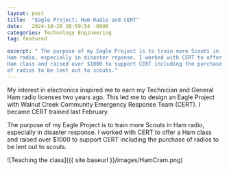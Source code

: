 ```yaml
---
layout: post
title:  "Eagle Project: Ham Radio and CERT"
date:   2024-10-28 20:59:54 -0800
categories: Technology Engineering
tag: featured

excerpt: " The purpose of my Eagle Project is to train more Scouts in
Ham radio, especially in disaster reponse. I worked with CERT to offer a
Ham class and raised over $1000 to support CERT including the purchase
of radios to be lent out to scouts." 
---
```


My interest in electronics inspired me to earn my Technician and General
Ham radio licenses two years ago. This led me to design an Eagle Project
with Walnut Creek Community Emergency Response Team (CERT). I became
CERT trained last February. 

The purpose of my Eagle Project is to train more Scouts in Ham radio,
especially in disaster response. I worked with CERT to offer a Ham class
and raised over $1000 to support CERT including the purchase of radios
to be lent out to scouts. 

![Teaching the class]({{ site.baseurl }}/images/HamCram.png)
